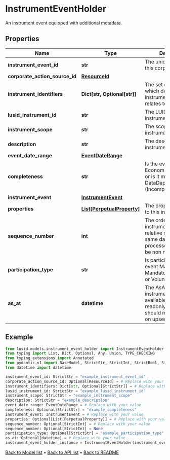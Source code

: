 # InstrumentEventHolder

An instrument event equipped with additional metadata.
## Properties
Name | Type | Description | Notes
------------ | ------------- | ------------- | -------------
**instrument_event_id** | **str** | The unique identifier of this corporate action. | 
**corporate_action_source_id** | [**ResourceId**](ResourceId.md) |  | [optional] 
**instrument_identifiers** | **Dict[str, Optional[str]]** | The set of identifiers which determine the instrument this event relates to. | 
**lusid_instrument_id** | **str** | The LUID for the instrument. | 
**instrument_scope** | **str** | The scope of the instrument. | 
**description** | **str** | The description of the instrument event. | 
**event_date_range** | [**EventDateRange**](EventDateRange.md) |  | 
**completeness** | **str** | Is the event Economically Complete, or is it missing some DataDependent fields (Incomplete). | [optional] [readonly] 
**instrument_event** | [**InstrumentEvent**](InstrumentEvent.md) |  | 
**properties** | [**List[PerpetualProperty]**](PerpetualProperty.md) | The properties attached to this instrument event. | [optional] 
**sequence_number** | **int** | The order of the instrument event relative others on the same date (0 being processed first). Must be non negative. | [optional] 
**participation_type** | **str** | Is participation in this event Mandatory, MandatoryWithChoices, or Voluntary. | [optional] [default to 'Mandatory']
**as_at** | **datetime** | The AsAt time of the instrument event, if available. This is a readonly field and should not be provided on upsert. | [optional] [readonly] 
## Example

```python
from lusid.models.instrument_event_holder import InstrumentEventHolder
from typing import List, Dict, Optional, Any, Union, TYPE_CHECKING
from typing_extensions import Annotated
from pydantic.v1 import BaseModel, StrictStr, StrictInt, StrictBool, StrictFloat, StrictBytes, Field, validator, ValidationError, conlist, constr
from datetime import datetime

instrument_event_id: StrictStr = "example_instrument_event_id"
corporate_action_source_id: Optional[ResourceId] = # Replace with your value
instrument_identifiers: Dict[str, Optional[StrictStr]] = # Replace with your value
lusid_instrument_id: StrictStr = "example_lusid_instrument_id"
instrument_scope: StrictStr = "example_instrument_scope"
description: StrictStr = "example_description"
event_date_range: EventDateRange = # Replace with your value
completeness: Optional[StrictStr] = "example_completeness"
instrument_event: InstrumentEvent = # Replace with your value
properties: Optional[List[PerpetualProperty]] = # Replace with your value
sequence_number: Optional[StrictInt] = # Replace with your value
sequence_number: Optional[StrictInt] = None
participation_type: Optional[StrictStr] = "example_participation_type"
as_at: Optional[datetime] = # Replace with your value
instrument_event_holder_instance = InstrumentEventHolder(instrument_event_id=instrument_event_id, corporate_action_source_id=corporate_action_source_id, instrument_identifiers=instrument_identifiers, lusid_instrument_id=lusid_instrument_id, instrument_scope=instrument_scope, description=description, event_date_range=event_date_range, completeness=completeness, instrument_event=instrument_event, properties=properties, sequence_number=sequence_number, participation_type=participation_type, as_at=as_at)

```

[Back to Model list](../README.md#documentation-for-models) &#8226; [Back to API list](../README.md#documentation-for-api-endpoints) &#8226; [Back to README](../README.md)

